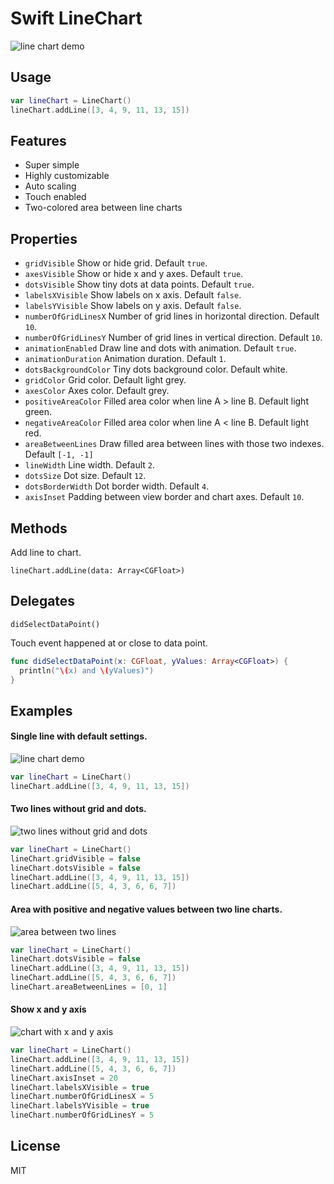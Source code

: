 # Swift LineChart

![line chart demo](https://s3.amazonaws.com/zeMirco/github/swift-linechart/gif30.gif)

## Usage

```swift
var lineChart = LineChart()
lineChart.addLine([3, 4, 9, 11, 13, 15])
```

## Features

- Super simple
- Highly customizable
- Auto scaling
- Touch enabled
- Two-colored area between line charts

## Properties

- `gridVisible` Show or hide grid. Default `true`.
- `axesVisible` Show or hide x and y axes. Default `true`.
- `dotsVisible` Show tiny dots at data points. Default `true`.
- `labelsXVisible` Show labels on x axis. Default `false`.
- `labelsYVisible` Show labels on y axis. Default `false`.
- `numberOfGridLinesX` Number of grid lines in horizontal direction. Default `10`.
- `numberOfGridLinesY` Number of grid lines in vertical direction. Default `10`.
- `animationEnabled` Draw line and dots with animation. Default `true`.
- `animationDuration` Animation duration. Default `1`.
- `dotsBackgroundColor` Tiny dots background color. Default white.
- `gridColor` Grid color. Default light grey.
- `axesColor` Axes color. Default grey.
- `positiveAreaColor` Filled area color when line A > line B. Default light green.
- `negativeAreaColor` Filled area color when line A < line B. Default light red.
- `areaBetweenLines` Draw filled area between lines with those two indexes. Default `[-1, -1]`
- `lineWidth` Line width. Default `2`.
- `dotsSize` Dot size. Default `12`.
- `dotsBorderWidth` Dot border width. Default `4`.
- `axisInset` Padding between view border and chart axes. Default `10`.

## Methods

Add line to chart.

`lineChart.addLine(data: Array<CGFloat>)`

## Delegates

`didSelectDataPoint()`

Touch event happened at or close to data point.

```swift
func didSelectDataPoint(x: CGFloat, yValues: Array<CGFloat>) {
  println("\(x) and \(yValues)")
}
```

## Examples

#### Single line with default settings.

![line chart demo](https://s3.amazonaws.com/zeMirco/github/swift-linechart/01.png)

```swift
var lineChart = LineChart()
lineChart.addLine([3, 4, 9, 11, 13, 15])
```

#### Two lines without grid and dots.

![two lines without grid and dots](https://s3.amazonaws.com/zeMirco/github/swift-linechart/02.png)

```swift
var lineChart = LineChart()
lineChart.gridVisible = false
lineChart.dotsVisible = false
lineChart.addLine([3, 4, 9, 11, 13, 15])
lineChart.addLine([5, 4, 3, 6, 6, 7])
```

#### Area with positive and negative values between two line charts.

![area between two lines](https://s3.amazonaws.com/zeMirco/github/swift-linechart/03.png)

```swift
var lineChart = LineChart()
lineChart.dotsVisible = false
lineChart.addLine([3, 4, 9, 11, 13, 15])
lineChart.addLine([5, 4, 3, 6, 6, 7])
lineChart.areaBetweenLines = [0, 1]
```

#### Show x and y axis

![chart with x and y axis](https://s3.amazonaws.com/zeMirco/github/swift-linechart/04.png)

```swift
var lineChart = LineChart()
lineChart.addLine([3, 4, 9, 11, 13, 15])
lineChart.addLine([5, 4, 3, 6, 6, 7])
lineChart.axisInset = 20
lineChart.labelsXVisible = true
lineChart.numberOfGridLinesX = 5
lineChart.labelsYVisible = true
lineChart.numberOfGridLinesY = 5
```


## License

MIT
